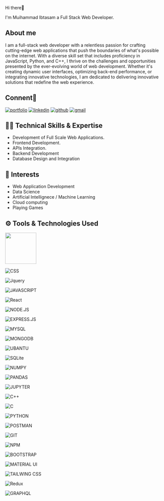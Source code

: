 

Hi there👋

I'm Muihammad 
Ibtasam a Full Stack Web Developer.


## About me

I am a full-stack web developer with a relentless passion for crafting cutting-edge web applications that push the boundaries of what's possible on the internet. With a diverse skill set that includes proficiency in JavaScript, Python, and C++, I thrive on the challenges and opportunities presented by the ever-evolving world of web development. Whether it's creating dynamic user interfaces, optimizing back-end performance, or integrating innovative technologies, I am dedicated to delivering innovative solutions that redefine the web experience.


## Connent🔗 
[![portfolio](https://img.shields.io/badge/my_portfolio-000?style=for-the-badge&logo=ko-fi&logoColor=white)](https://main--astonishing-arithmetic-984603.netlify.app/)
[![linkedin](https://img.shields.io/badge/linkedin-0A66C2?style=for-the-badge&logo=linkedin&logoColor=white)](https://www.linkedin.com/)
[![github](https://img.shields.io/badge/GitHub-100000?style=for-the-badge&amp;logo=github&amp;logoColor=white)](https://github.com/MuhammadIbtasam123)
[![gmail](https://img.shields.io/badge/Gmail-D14836?style=for-the-badge&amp;logo=gmail&amp;logoColor=white)](mailto:its.ibtasamqureshi123@gmail.com)
## 👨‍💻 Technical Skills & Expertise

- Development of Full Scale Web Applications.
- Frontend Development.
- APIs Integration.
- Backend Development
- Database Design and Integration
## 🏹 Interests

- Web Application Development
- Data Science
- Artificial Intellignece / Machine Learning
- Cloud computing
- Playing Games

## ⚙️ Tools & Technologies Used
<a href="URL_REDIRECT" target="blank"><img align="center" src="[URL_TO_YOUR_IMAGE](https://img.shields.io/badge/html5%20-%23E34F26.svg?&amp;style=for-the-badge&amp;logo=html5&amp;logoColor=white)" height="100" /></a>

![CSS](https://img.shields.io/badge/css3%20-%231572B6.svg?&amp;style=for-the-badge&amp;logo=css3&amp;logoColor=white)

![Jquery](https://img.shields.io/badge/jquery%20-%230769AD.svg?&amp;style=for-the-badge&amp;logo=jquery&amp;logoColor=white)


![JAVASCRIPT](https://img.shields.io/badge/javascript%20-%23323330.svg?&amp;style=for-the-badge&amp;logo=javascript&amp;logoColor=%23F7DF1E)

![React](https://img.shields.io/badge/react-%2320232a.svg?style=for-the-badge&amp;logo=react&amp;logoColor=%2361DAFB)

![NODE.JS](https://img.shields.io/badge/node.js-6DA55F?style=for-the-badge&amp;logo=node.js&amp;logoColor=white)

![EXPRESS.JS](https://img.shields.io/badge/express.js-%23404d59.svg?style=for-the-badge&amp;logo=express&amp;logoColor=%2361DAFB)

![MYSQL](https://img.shields.io/badge/mysql-%2300f.svg?&amp;style=for-the-badge&amp;logo=mysql&amp;logoColor=white)

![MONGODB](https://img.shields.io/badge/MongoDB-%234ea94b.svg?&amp;style=for-the-badge&amp;logo=mongodb&amp;logoColor=white)

![UBANTU](https://img.shields.io/badge/Ubuntu-E95420?style=for-the-badge&amp;logo=ubuntu&amp;logoColor=white)

![SQLite](https://img.shields.io/badge/sqlite-%2307405e.svg?&amp;style=for-the-badge&amp;logo=sqlite&amp;logoColor=white)

![NUMPY](https://img.shields.io/badge/numpy%20-%23013243.svg?&amp;style=for-the-badge&amp;logo=numpy&amp;logoColor=white)

![PANDAS](https://img.shields.io/badge/pandas%20-%23150458.svg?&amp;style=for-the-badge&amp;logo=pandas&amp;logoColor=white)

![JUPYTER](https://img.shields.io/badge/Jupyter%20-%23F37626.svg?&amp;style=for-the-badge&amp;logo=Jupyter&amp;logoColor=white)

![C++](https://img.shields.io/badge/c++%20-%2300599C.svg?&amp;style=for-the-badge&amp;logo=c%2B%2B&amp;ogoColor=white)

![C](https://img.shields.io/badge/c%20-%2300599C.svg?&amp;style=for-the-badge&amp;logo=c&amp;logoColor=white)

![PYTHON](https://img.shields.io/badge/python%20-%2314354C.svg?&amp;style=for-the-badge&amp;logo=python&amp;logoColor=white)

![POSTMAN](https://img.shields.io/badge/Postman-FF6C37?style=for-the-badge&amp;logo=postman&amp;logoColor=white)

![GIT](https://img.shields.io/badge/git%20-%23F05033.svg?&amp;style=for-the-badge&amp;logo=git&amp;logoColor=white)

![NPM](https://img.shields.io/badge/NPM-%23000000.svg?style=for-the-badge&amp;logo=npm&amp;logoColor=white)

![BOOTSTRAP](https://img.shields.io/badge/bootstrap%20-%23563D7C.svg?&amp;style=for-the-badge&amp;logo=bootstrap&amp;logoColor=white)

![MATERIAL UI](https://img.shields.io/badge/MUI-%230081CB.svg?style=for-the-badge&amp;logo=mui&amp;logoColor=white)

![TAILWING CSS](https://img.shields.io/badge/tailwindcss-%2338B2AC.svg?style=for-the-badge&amp;logo=tailwind-css&amp;logoColor=white)

![Redux](https://img.shields.io/badge/redux-%23593d88.svg?style=for-the-badge&amp;logo=redux&amp;logoColor=white)

![GRAPHQL](https://img.shields.io/badge/-GraphQL-E10098?style=for-the-badge&amp;logo=graphql&amp;logoColor=white)



